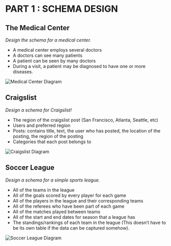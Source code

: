 # PART 1 : SCHEMA DESIGN 

## The Medical Center

*Design the schema for a medical center.*

- A medical center employs several doctors
- A doctors can see many patients
- A patient can be seen by many doctors
- During a visit, a patient may be diagnosed to have one or more diseases.

![Medical Center Diagram](/medical_center.jpg)

## Craigslist
*Design a schema for Craigslist!*

- The region of the craigslist post (San Francisco, Atlanta, Seattle, etc)
- Users and preferred region
- Posts: contains title, text, the user who has posted, the location of the posting, the region of the posting
- Categories that each post belongs to

![Craigslist Diagram](/craigslist.jpg)

## Soccer League
*Design a schema for a simple sports league.*

- All of the teams in the league
- All of the goals scored by every player for each game
- All of the players in the league and their corresponding teams
- All of the referees who have been part of each game
- All of the matches played between teams
- All of the start and end dates for season that a league has
- The standings/rankings of each team in the league (This doesn’t have to be its own table if the data can be captured somehow).

![Soccer League Diagram](/soccerleague.jpg)